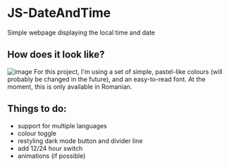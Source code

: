 # JS-DateAndTime

Simple webpage displaying the local time and date

## How does it look like?

![image](https://user-images.githubusercontent.com/85163618/189519910-f79abc8d-a3e3-4b33-89a2-8b15322b9380.png)
For this project, I'm using a set of simple, pastel-like colours (will probably be changed in the future), and an easy-to-read font.
At the moment, this is only available in Romanian.

## Things to do:

- support for multiple languages
- colour toggle
- restyling dark mode button and divider line
- add 12/24 hour switch
- animations (if possible)
